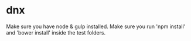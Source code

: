 # dnx

Make sure you have node & gulp installed.
Make sure you run 'npm install' and 'bower install' inside the test folders.

